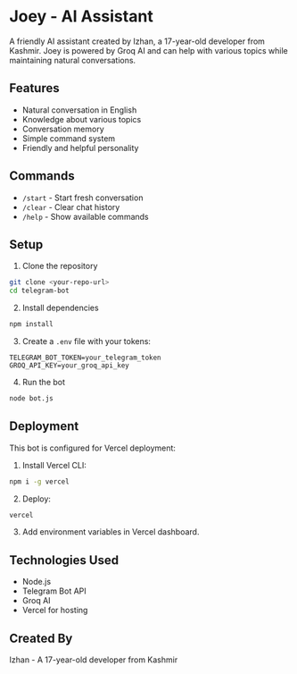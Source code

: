 # Joey - AI Assistant

A friendly AI assistant created by Izhan, a 17-year-old developer from Kashmir. Joey is powered by Groq AI and can help with various topics while maintaining natural conversations.

## Features

- Natural conversation in English
- Knowledge about various topics
- Conversation memory
- Simple command system
- Friendly and helpful personality

## Commands

- `/start` - Start fresh conversation
- `/clear` - Clear chat history
- `/help` - Show available commands

## Setup

1. Clone the repository
```bash
git clone <your-repo-url>
cd telegram-bot
```

2. Install dependencies
```bash
npm install
```

3. Create a `.env` file with your tokens:
```
TELEGRAM_BOT_TOKEN=your_telegram_token
GROQ_API_KEY=your_groq_api_key
```

4. Run the bot
```bash
node bot.js
```

## Deployment

This bot is configured for Vercel deployment:

1. Install Vercel CLI:
```bash
npm i -g vercel
```

2. Deploy:
```bash
vercel
```

3. Add environment variables in Vercel dashboard.

## Technologies Used

- Node.js
- Telegram Bot API
- Groq AI
- Vercel for hosting

## Created By

Izhan - A 17-year-old developer from Kashmir 